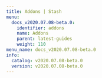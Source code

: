 ```yaml
---
title: Addons | Stash
menu:
  docs_v2020.07.08-beta.0:
    identifier: addons
    name: Addons
    parent: latest-guides
    weight: 110
menu_name: docs_v2020.07.08-beta.0
info:
  catalog: v2020.07.08-beta.0
  version: v2020.07.08-beta.0
---
```


